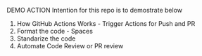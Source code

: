 DEMO ACTION
Intention for this repo is to demostrate below
1. How GitHub Actions Works - Trigger Actions for Push and PR
2. Format the code - Spaces
3. Standarize the code
4. Automate Code Review or PR review
